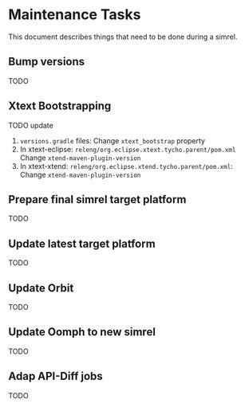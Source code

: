 # Maintenance Tasks

This document describes things that need to be done during a simrel.

## Bump versions

TODO

## Xtext Bootstrapping

TODO update

1. `versions.gradle` files: Change `xtext_bootstrap` property
1. In xtext-eclipse: `releng/org.eclipse.xtext.tycho.parent/pom.xml` Change `xtend-maven-plugin-version`
1. In xtext-xtend: `releng/org.eclipse.xtend.tycho.parent/pom.xml`: Change `xtend-maven-plugin-version`

## Prepare final simrel target platform

TODO

## Update latest target platform

TODO

## Update Orbit

TODO

## Update Oomph to new simrel

TODO

## Adap API-Diff jobs

TODO
